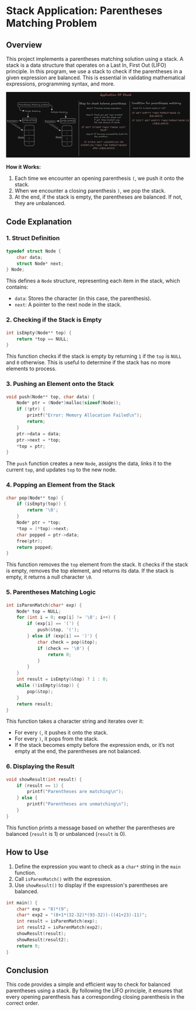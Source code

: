 # Stack Application: Parentheses Matching Problem

## Overview
This project implements a parentheses matching solution using a stack. A stack is a data structure that operates on a Last In, First Out (LIFO) principle. In this program, we use a stack to check if the parentheses in a given expression are balanced. This is essential in validating mathematical expressions, programming syntax, and more. 

![Stack and Parentheses Matching Diagram](/07_StackADT/Application/image.png)

**How it Works:**  
1. Each time we encounter an opening parenthesis `(`, we push it onto the stack.
2. When we encounter a closing parenthesis `)`, we pop the stack.
3. At the end, if the stack is empty, the parentheses are balanced. If not, they are unbalanced.

## Code Explanation

### 1. Struct Definition
```c
typedef struct Node {
    char data;
    struct Node* next;
} Node;
```
This defines a `Node` structure, representing each item in the stack, which contains:
- `data`: Stores the character (in this case, the parenthesis).
- `next`: A pointer to the next node in the stack.

### 2. Checking if the Stack is Empty
```c
int isEmpty(Node** top) {
    return *top == NULL;
}
```
This function checks if the stack is empty by returning `1` if the `top` is `NULL` and `0` otherwise. This is useful to determine if the stack has no more elements to process.

### 3. Pushing an Element onto the Stack
```c
void push(Node** top, char data) {
    Node* ptr = (Node*)malloc(sizeof(Node));
    if (!ptr) {
        printf("Error: Memory Allocation Failed\n");
        return;
    }
    ptr->data = data;
    ptr->next = *top;
    *top = ptr;
}
```
The `push` function creates a new `Node`, assigns the data, links it to the current `top`, and updates `top` to the new node.

### 4. Popping an Element from the Stack
```c
char pop(Node** top) {
    if (isEmpty(top)) {
        return '\0';
    }
    Node* ptr = *top;
    *top = (*top)->next;
    char popped = ptr->data;
    free(ptr);
    return popped;
}
```
This function removes the `top` element from the stack. It checks if the stack is empty, removes the top element, and returns its data. If the stack is empty, it returns a null character `\0`.

### 5. Parentheses Matching Logic
```c
int isParenMatch(char* exp) {
    Node* top = NULL;
    for (int i = 0; exp[i] != '\0'; i++) {
        if (exp[i] == '(') {
            push(&top, '(');
        } else if (exp[i] == ')') {
            char check = pop(&top);
            if (check == '\0') {
                return 0;
            }
        }
    }
    int result = isEmpty(&top) ? 1 : 0;
    while (!isEmpty(&top)) {
        pop(&top);
    }
    return result;
}
```
This function takes a character string and iterates over it:
- For every `(`, it pushes it onto the stack.
- For every `)`, it pops from the stack.
- If the stack becomes empty before the expression ends, or it’s not empty at the end, the parentheses are not balanced.

### 6. Displaying the Result
```c
void showResult(int result) {
    if (result == 1) {
        printf("Parentheses are matching\n");
    } else {
        printf("Parentheses are unmatching\n");
    }
}
```
This function prints a message based on whether the parentheses are balanced (`result` is 1) or unbalanced (`result` is 0).

## How to Use
1. Define the expression you want to check as a `char*` string in the `main` function.
2. Call `isParenMatch()` with the expression.
3. Use `showResult()` to display if the expression's parentheses are balanced.

```c
int main() {
    char* exp = "8)*(9";  
    char* exp2 = "(8+1*(32-32)*(93-32))-((41+23)-11)";
    int result = isParenMatch(exp);
    int result2 = isParenMatch(exp2);
    showResult(result);
    showResult(result2);
    return 0;
}
```

## Conclusion
This code provides a simple and efficient way to check for balanced parentheses using a stack. By following the LIFO principle, it ensures that every opening parenthesis has a corresponding closing parenthesis in the correct order.